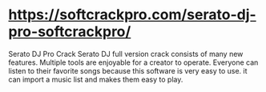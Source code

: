 # https://softcrackpro.com/serato-dj-pro-softcrackpro/
Serato DJ Pro Crack Serato DJ full version crack consists of many new features. Multiple tools are enjoyable for a creator to operate. Everyone can listen to their favorite songs because this software is very easy to use. it can import a music list and makes them easy to play.  
